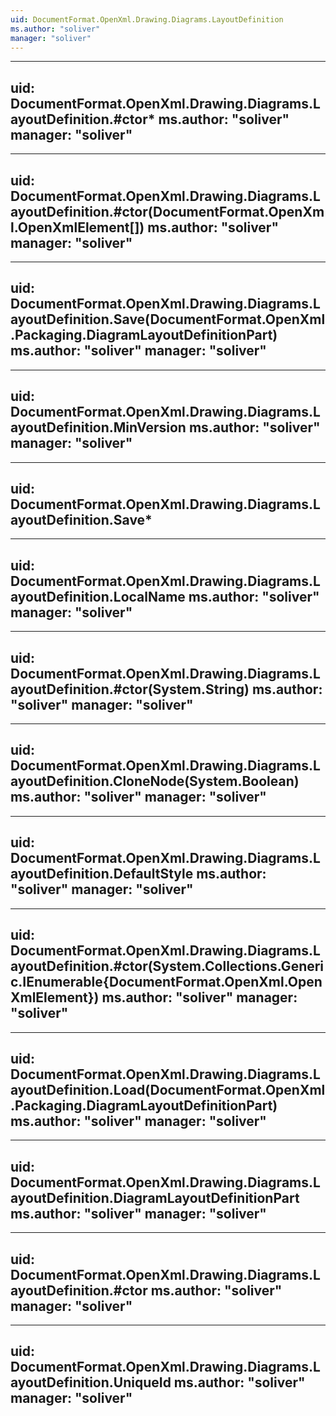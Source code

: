 ```yaml
---
uid: DocumentFormat.OpenXml.Drawing.Diagrams.LayoutDefinition
ms.author: "soliver"
manager: "soliver"
---
```


---
uid: DocumentFormat.OpenXml.Drawing.Diagrams.LayoutDefinition.#ctor*
ms.author: "soliver"
manager: "soliver"
---

---
uid: DocumentFormat.OpenXml.Drawing.Diagrams.LayoutDefinition.#ctor(DocumentFormat.OpenXml.OpenXmlElement[])
ms.author: "soliver"
manager: "soliver"
---

---
uid: DocumentFormat.OpenXml.Drawing.Diagrams.LayoutDefinition.Save(DocumentFormat.OpenXml.Packaging.DiagramLayoutDefinitionPart)
ms.author: "soliver"
manager: "soliver"
---

---
uid: DocumentFormat.OpenXml.Drawing.Diagrams.LayoutDefinition.MinVersion
ms.author: "soliver"
manager: "soliver"
---

---
uid: DocumentFormat.OpenXml.Drawing.Diagrams.LayoutDefinition.Save*
---

---
uid: DocumentFormat.OpenXml.Drawing.Diagrams.LayoutDefinition.LocalName
ms.author: "soliver"
manager: "soliver"
---

---
uid: DocumentFormat.OpenXml.Drawing.Diagrams.LayoutDefinition.#ctor(System.String)
ms.author: "soliver"
manager: "soliver"
---

---
uid: DocumentFormat.OpenXml.Drawing.Diagrams.LayoutDefinition.CloneNode(System.Boolean)
ms.author: "soliver"
manager: "soliver"
---

---
uid: DocumentFormat.OpenXml.Drawing.Diagrams.LayoutDefinition.DefaultStyle
ms.author: "soliver"
manager: "soliver"
---

---
uid: DocumentFormat.OpenXml.Drawing.Diagrams.LayoutDefinition.#ctor(System.Collections.Generic.IEnumerable{DocumentFormat.OpenXml.OpenXmlElement})
ms.author: "soliver"
manager: "soliver"
---

---
uid: DocumentFormat.OpenXml.Drawing.Diagrams.LayoutDefinition.Load(DocumentFormat.OpenXml.Packaging.DiagramLayoutDefinitionPart)
ms.author: "soliver"
manager: "soliver"
---

---
uid: DocumentFormat.OpenXml.Drawing.Diagrams.LayoutDefinition.DiagramLayoutDefinitionPart
ms.author: "soliver"
manager: "soliver"
---

---
uid: DocumentFormat.OpenXml.Drawing.Diagrams.LayoutDefinition.#ctor
ms.author: "soliver"
manager: "soliver"
---

---
uid: DocumentFormat.OpenXml.Drawing.Diagrams.LayoutDefinition.UniqueId
ms.author: "soliver"
manager: "soliver"
---
